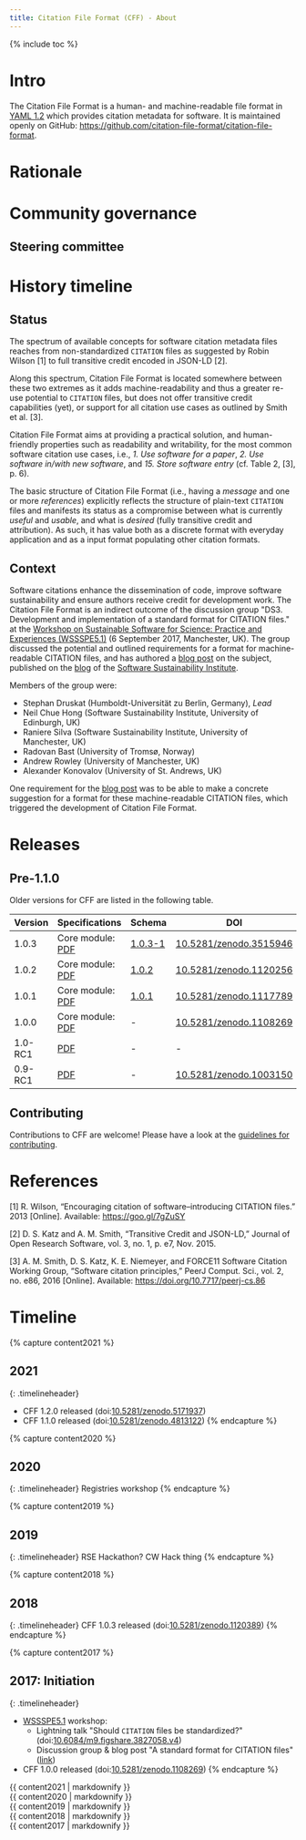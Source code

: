 ```yaml
---
title: Citation File Format (CFF) - About
---
```


{% include toc %}

# Intro

The Citation File Format is a human- and machine-readable file format in [YAML 1.2](http://www.yaml.org/spec/1.2/spec.html) which provides
citation metadata for software. It is maintained openly on GitHub: <i class="fa fa-github"></i> 
<https://github.com/citation-file-format/citation-file-format>.

# Rationale

# Community governance

## Steering committee

# History timeline

## Status

The spectrum of available concepts for software citation metadata files reaches
from non-standardized `CITATION` files as suggested by Robin
Wilson [1] to full transitive credit encoded in JSON-LD
[2].

Along this spectrum, Citation File Format is located somewhere between these two extremes as it adds
machine-readability and thus a greater re-use potential to `CITATION` files,
but does not offer transitive credit capabilities (yet), or support for all
citation use cases as outlined by Smith et al. [3].

Citation File Format aims at providing a practical solution, and human-friendly properties such
as readability and writability, for the most common software citation use
cases, i.e., *1. Use software for a paper*, *2. Use software in/with new software*,
and *15. Store software entry* (cf. Table 2, [3], p. 6).

The basic structure of Citation File Format (i.e., having a *message* and one or more
*references*) explicitly reflects the structure of plain-text `CITATION` files
and manifests its status as a compromise between what is currently *useful* and
*usable*, and what is *desired* (fully transitive credit and attribution). As such, it has value both as a discrete format with everyday application and as a input format populating other citation formats.

## Context

Software citations enhance the dissemination of code, improve software sustainability and ensure authors receive credit for development work. The Citation File Format is an indirect outcome of the discussion group "DS3. Development and
implementation of a standard format for CITATION files." at the [Workshop on
Sustainable Software for Science: Practice and Experiences
(WSSSPE5.1)](http://wssspe.researchcomputing.org.uk/wssspe5-1/) (6 September
2017, Manchester, UK). The group discussed the potential and outlined
requirements for a format for machine-readable CITATION files,
and has authored a [blog post](https://software.ac.uk/blog/2017-12-12-standard-format-citation-files) on the subject,
published on the [blog](http://software.ac.uk/blog/) of the [Software Sustainability
Institute](http://software.ac.uk/).

Members of the group were:

- Stephan Druskat (Humboldt-Universität zu Berlin, Germany), *Lead*
- Neil Chue Hong (Software Sustainability Institute, University of Edinburgh, UK)
- Raniere Silva (Software Sustainability Institute, University of Manchester, UK)
- Radovan Bast (University of Tromsø, Norway)
- Andrew Rowley (University of Manchester, UK)
- Alexander Konovalov (University of St. Andrews, UK)

One requirement for the [blog post](https://software.ac.uk/blog/2017-12-12-standard-format-citation-files) was to be able to make a concrete suggestion
for a format for these machine-readable CITATION files, which triggered the
development of Citation File Format.

[^no-file-no-use]: Not providing a file with software citation metadata is not considered a valid option here.

# Releases

## Pre-1.1.0

Older versions for CFF are listed in the following table.

|       Version        |                                    Specifications                                    | Schema |                                 DOI                                 | Release |
|----------------------|--------------------------------------------------------------------------------------|--------|---------------------------------------------------------------------|---------|
| 1.0.3 | Core module: [PDF](/assets/pdf/cff-specifications-1.0.3.pdf) | [1.0.3-1](https://github.com/citation-file-format/schema/releases/tag/1.0.3-1)      | [10.5281/zenodo.3515946](https://doi.org/10.5281/zenodo.3515946)    |         |
| 1.0.2 | Core module: [PDF](/assets/pdf/cff-specifications-1.0.2.pdf) | [1.0.2](https://github.com/citation-file-format/schema/releases/tag/1.0.2)      | [10.5281/zenodo.1120256](https://doi.org/10.5281/zenodo.1120256)    |         |
| 1.0.1 | Core module: [PDF](/assets/pdf/cff-specifications-1.0.1.pdf) | [1.0.1](https://github.com/citation-file-format/schema/releases/tag/1.0.1)      | [10.5281/zenodo.1117789](https://doi.org/10.5281/zenodo.1117789)    |         |
| 1.0.0 | Core module: [PDF](/assets/pdf/cff-specifications-1.0.0.pdf) | -      | [10.5281/zenodo.1108269](http://doi.org/10.5281/zenodo.1108269)    |         |
| 1.0-RC1 | [PDF](/assets/pdf/cff-specifications-1.0-RC1.pdf) | -      | -    |         |
| 0.9-RC1 | [PDF](/assets/pdf/cff-specifications-0.9-RC1.pdf) | -      | [10.5281/zenodo.1003150](https://doi.org/10.5281/zenodo.1003150) |         |

## Contributing

Contributions to CFF are welcome! Please have a look at the 
[guidelines for contributing](https://github.com/citation-file-format/citation-file-format/blob/master/CONTRIBUTING.md).

# References

[1] R. Wilson, “Encouraging citation of software–introducing CITATION files.” 2013 [Online]. Available: https://goo.gl/7gZuSY

[2] D. S. Katz and A. M. Smith, “Transitive Credit and JSON-LD,” Journal of Open Research Software, vol. 3, no. 1, p. e7, Nov. 2015. 

[3] A. M. Smith, D. S. Katz, K. E. Niemeyer, and FORCE11 Software Citation Working Group, “Software citation principles,” PeerJ Comput. Sci., vol. 2, no. e86, 2016 [Online]. Available: https://doi.org/10.7717/peerj-cs.86

# Timeline

<!-- Capture Markdown content for reuse in timeline HTML -->
<!-- Note: capture names cannot be just year ints -->
{% capture content2021 %}
## 2021
{: .timelineheader}
- CFF 1.2.0 released (doi:[10.5281/zenodo.5171937](https://doi.org/10.5281/zenodo.5171937))
- CFF 1.1.0 released (doi:[10.5281/zenodo.4813122](https://doi.org/10.5281/zenodo.4813122))
{% endcapture %}

{% capture content2020 %}
## 2020
{: .timelineheader}
Registries workshop
{% endcapture %}

{% capture content2019 %}
## 2019
{: .timelineheader}
RSE Hackathon?
      CW Hack thing
{% endcapture %}

{% capture content2018 %}
## 2018
{: .timelineheader}
CFF 1.0.3 released (doi:[10.5281/zenodo.1120389](https://doi.org/10.5281/zenodo.1120389))
{% endcapture %}

{% capture content2017 %}
## 2017: Initiation
{: .timelineheader}
- [WSSSPE5.1](http://wssspe.researchcomputing.org.uk/wssspe5-1/) workshop:
  - Lightning talk "Should `CITATION` files be standardized?" (doi:[10.6084/m9.figshare.3827058.v4](https://doi.org/10.6084/m9.figshare.3827058.v4))
  - Discussion group & blog post "A standard format for CITATION files" ([link](https://software.ac.uk/blog/2017-12-12-standard-format-citation-files))
- CFF 1.0.0 released (doi:[10.5281/zenodo.1108269](https://doi.org/10.5281/zenodo.1108269))
{% endcapture %}

<div class="timeline">
  <div class="timelinecontainer timelineright">
    <div class="timelinecontent">{{ content2021 | markdownify }}</div>
  </div>
  <div class="timelinecontainer timelineleft">
    <div class="timelinecontent">{{ content2020 | markdownify }}</div>
  </div>
  <div class="timelinecontainer timelineright">
    <div class="timelinecontent">{{ content2019 | markdownify }}</div>
  </div>
  <div class="timelinecontainer timelineleft">
    <div class="timelinecontent">{{ content2018 | markdownify }}</div>
  </div>
  <div class="timelinecontainer timelineright">
    <div class="timelinecontent">{{ content2017 | markdownify }}</div>
  </div>
</div>